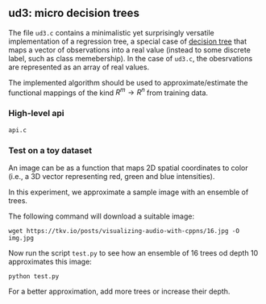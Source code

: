 ## ud3: micro decision trees

The file `ud3.c` contains a minimalistic yet surprisingly versatile implementation of a regression tree, a special case of [decision tree](https://en.wikipedia.org/wiki/Decision_tree_learning) that maps a vector of observations into a real value (instead to some discrete label, such as class memebership).
In the case of `ud3.c`, the obesrvations are represented as an array of real values.

The implemented algorithm should be used to approximate/estimate the functional mappings of the kind $R^m\rightarrow R^n$ from training data.

### High-level api

	api.c

### Test on a toy dataset

An image can be as a function that maps 2D spatial coordinates to color (i.e., a 3D vector representing red, green and blue intensities).

In this experiment, we approximate a sample image with an ensemble of trees.

The following command will download a suitable image:

	wget https://tkv.io/posts/visualizing-audio-with-cppns/16.jpg -O img.jpg

Now run the script `test.py` to see how an ensemble of 16 trees od depth 10 approximates this image:

	python test.py

For a better approximation, add more trees or increase their depth.